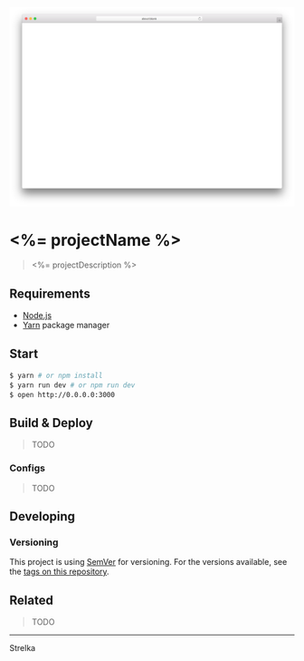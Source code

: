 ![](./screenshot.png)

# <%= projectName %>

> <%= projectDescription %> 


## Requirements

- [Node.js](https://nodejs.org/en/)
- [Yarn](https://yarnpkg.com/en/docs/install) package manager


## Start

```sh
$ yarn # or npm install
$ yarn run dev # or npm run dev
$ open http://0.0.0.0:3000
```


## Build & Deploy

> TODO


### Configs

> TODO


## Developing

### Versioning

This project is using [SemVer](http://semver.org/) for versioning. For the versions available, see the [tags on this repository](https://github.com/strelka-institute/the-new-normal/tags).


## Related

> TODO

---
Strelka
